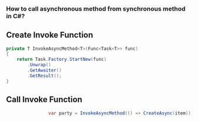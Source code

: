 ###   How to call asynchronous method from synchronous method in C#?

## Create Invoke Function

```C#
private T InvokeAsyncMethod<T>(Func<Task<T>> func)
{
    return Task.Factory.StartNew(func)
        .Unwrap()
        .GetAwaiter()
        .GetResult();
}
```
## Call Invoke Function
```C#
                var party = InvokeAsyncMethod(() => CreateAsync(item));
```
